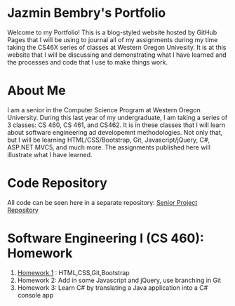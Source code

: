# Jazmin Bembry's Portfolio

Welcome to my Portfolio! This is a blog-styled website hosted by GitHub Pages that I will be using to journal all of my assignments during my time taking the CS46X series of classes at Western Oregon Univesity. It is at this website that I will be discussing and demonstrating what I  have learned and the processes and code that I use to make things work. 

# About Me

I am a senior in the Computer Science Program at Western Oregon University. During this last year of my undergraduate, I am taking a series of 3 classes: CS 460, CS 461, and CS462. It is in these classes that I will learn about software engineering ad developemnt methodologies. Not only that, but I will be learning HTML/CSS/Bootstrap, Git, Javascript/jQuery, C#, ASP.NET MVC5, and much more. The assignments published here will illustrate what I have learned. 

# Code Repository 

All code can be seen here in a separate repository:
[Senior Project Repository](https://github.com/jazbem24/SeniorProject/ "Senior Project Repository")

# Software Engineering I (CS 460): Homework 
1. [Homework 1](https://jazbem24.github.io/SeniorProject/HW1/) : HTML,CSS,Git,Bootstrap
2. Homework 2: Add in some Javascript and jQuery, use branching in Git
3. Homework 3: Learn C# by translating a Java application into a C# console app

